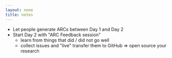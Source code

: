 ```yaml
---
layout: none
title: notes
---
```


- Let people generate ARCs between Day 1 and Day 2
- Start Day 2 with "ARC Feedback session"
  - learn from things that did / did not go well
  - collect issues and "live" transfer them to GitHub => open source your research